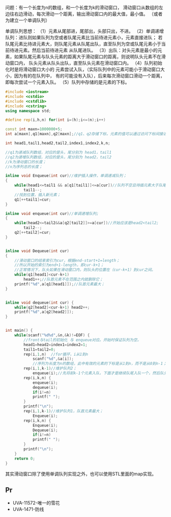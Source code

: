问题：有一个长度为n的数组，和一个长度为k的滑动窗口，
滑动窗口从数组的左边往右边滑动，每次滑动一个距离，输出滑动窗口内的最大值，最小值。
（或者为建立一个单调队列）


单调队列思想：
（1）元素从尾部进，尾部出，头部只出，不进。
（2）单调递增队列：进队则如果队列为空或者队尾元素比当前待进元素小，元素直接进队；
若队尾元素比待进元素大，则队尾元素从队尾出队，直至队列为空或队尾元素小于当前待进元素。然后当前待进元素
从队尾进队。
（3）出队：对头元素是最小的元素，如果队尾元素与队头元素的距离大于滑动窗口的距离，则说明队头元素不在滑动窗口内，
队头元素从队头出队，直至队头元素在滑动窗口内。
（4）队列初始化时是将滑动窗口大小的 元素尝试入队，（实际队列中的元素可能小于滑动窗口大小，因为有的在队列中，
有的可能没有入队），后来每次滑动窗口滑动一个距离，即每次尝试一个元素入队。
（5）队列中存储的是元素的下标。



```C++
#include <iostream>
#include <cstdio>
#include <cstdlib>
#include <cstring>
using namespace std;

#define rep(i,h,n) for(int i=(h);i<=(n);i++)

const int maxn=1000000+5;
int a[maxn],q1[maxn],q2[maxn];//q1、q2存储下标，元素的值可以通过访问下标间接访问到；

int head1,tail1,head2,tail2,index1,index2,k,n;

//q1为递减队列数组，对应的是头，尾分别为 head1，tail1
//q2为递增队列数组，对应的是头，尾分别为 head2，tail2
//k为滑动窗口的长度；
//n为序列总的长度；

inline void Enqueue(int cur)//维护插入操作，单调递减队列；
{
    while(head1<=tail1 && a[q1[tail1]]<=a[cur])//队列不空且待插元素大于队尾元素则让队尾元素出队直到待插元素小于队尾元素
        tail1--;
    //找到位置，插入新元素；
    q1[++tail1]=cur;
}

inline void enqueue(int cur)//单调递增队列;
{
    while(head2<=tail2&&a[q2[tail2]]>=a[cur])//开始应该是head2<tail2;
        tail2--;
    q2[++tail2]=cur;
}


inline void Dequeue(int cur)
{
    //滑动窗口的结束索引为cur，根据end-start+1=length；
    //所以开始的索引为end+1-length，即cur-k+1；
    //正常情况下，队头如果在滑动窗口内，则队头的位置在（cur-k+1）到cur之间。
    while(q1[head1]<cur-k+1)
        head1++;//队首元素不在范围之内就删除它；
    printf("%d",a[q1[head1]]);//队首元素最大；
}


inline void dequeue(int cur) {
    while(q2[head2]<cur-k+1) head2++;
    printf("%d",a[q2[head2]]);
}


int main() {
    while(scanf("%d%d",&n,&k)!=EOF) {
        //front与tail的初始化 与 enqueue对应。开始时保证队列为空。
        head1=head2=index1=index2=1;
        tail1=tail2=0;
        rep(i,1,n)  //for循环，i从1到n
            scanf("%d",&a[i]);
            //序列为长度为n的数组，此中有效的元素的下标是从1到n，而不是从0到n-1；
        rep(i,1,k-1)//维护队列2；
            enqueue(i);//先将前k-1个元素入队，下面才是继续队尾入队一个，然后队头出队，刚好获取最值。
        rep(i,k,n) {
            enqueue(i);
            dequeue(i);
            if(i!=n)
            printf(" ");
        }
        printf("\n");
        rep(i,1,k-1)//维护队列1，队首元素最大；
            Enqueue(i);
        rep(i,k,n) {
            Enqueue(i);
            Dequeue(i);
            if(i!=n)
            printf(" ");
        }
        printf("\n");
    }
    return 0;
}
```

其实滑动窗口除了使用单调队列实现之外，也可以使用STL里面的map实现。


## Pr

- UVA-11572-唯一的雪花
- UVA-1471-防线
